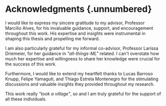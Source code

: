 # Acknowledgments {.unnumbered}

I would like to express my sincere gratitude to my advisor, Professor Marcilio Alves, for his invaluable guidance, support, and encouragement throughout this work. His expertise and insights were instrumental in shaping this thesis and propelling me forward.

I am also particularly grateful for my informal co-advisor, Professor Larissa Driemeier, for her guidance in *"all-things-ML"* related. I can't overstate how much her expertise and willingness to share her knowledge were crucial for the success of this work.

Furthermore, I would like to extend my heartfelt thanks to Lucas Barroso Knupp, Felipe Yamaguti, and Thiago Estrela Montenegro for the stimulating discussions and valuable insights they provided throughout my research.

This work really *"took a village"*, so and I am truly grateful for the support of all these individuals.
